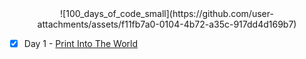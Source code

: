 <div align="center"> 
  ![100_days_of_code_small](https://github.com/user-attachments/assets/f11fb7a0-0104-4b72-a35c-917dd4d169b7)
</div>

- [x] Day 1 - [Print Into The World](/Day%201%20-%20Print%20Into%20The%20World/project_1.py)
